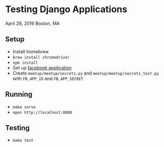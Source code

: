 # Testing Django Applications

April 28, 2016
Boston, MA

## Setup

* Install homebrew
* `brew install chromedriver`
* `npm install`
* Set up [facebook application](https://developers.facebook.com/apps/)
* Create `meetup/meetup/secrets.py` and `meetup/meetup/secrets_test.py` with `FB_APP_ID` and `FB_APP_SECRET`

## Running

* `make serve`
* `open http://localhost:8000`

## Testing

* `make test`

